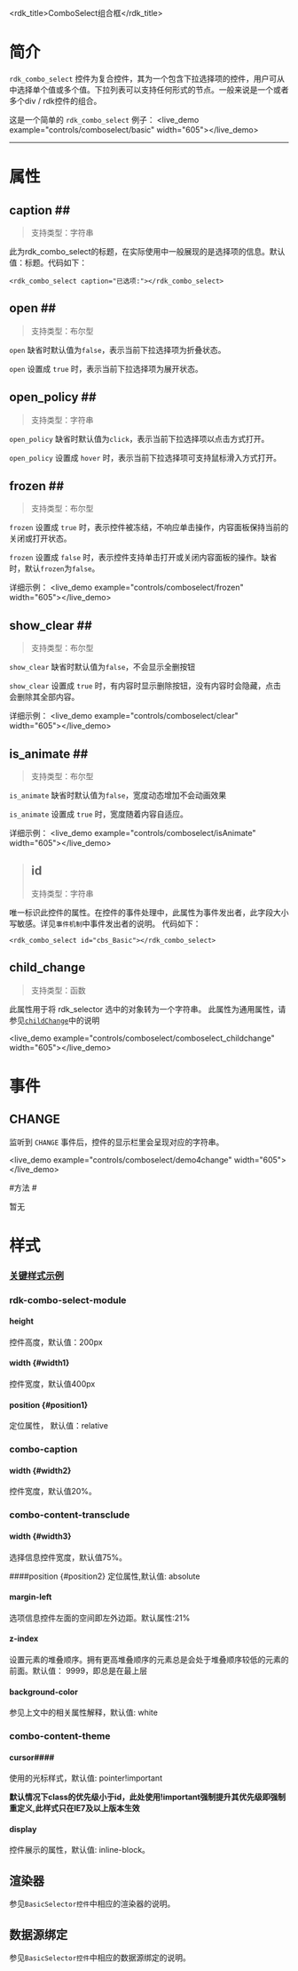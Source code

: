 <rdk_title>ComboSelect组合框</rdk_title>

# 简介 #

`rdk_combo_select` 控件为复合控件，其为一个包含下拉选择项的控件，用户可从中选择单个值或多个值。下拉列表可以支持任何形式的节点。一般来说是一个或者多个div / rdk控件的组合。

这是一个简单的 `rdk_combo_select` 例子：
<live_demo example="controls/comboselect/basic" width="605"></live_demo>

---
# 属性 #

## caption <binding></binding>##
>支持类型：字符串

此为rdk_combo_select的标题，在实际使用中一般展现的是选择项的信息。默认值：标题。代码如下：

    <rdk_combo_select caption="已选项:"></rdk_combo_select>

## open <binding></binding>##
>支持类型：布尔型

`open` 缺省时默认值为`false`，表示当前下拉选择项为折叠状态。

`open` 设置成 `true` 时，表示当前下拉选择项为展开状态。

## open_policy <binding></binding>##
>支持类型：字符串

`open_policy` 缺省时默认值为`click`，表示当前下拉选择项以点击方式打开。

`open_policy` 设置成 `hover` 时，表示当前下拉选择项可支持鼠标滑入方式打开。

## frozen <binding></binding>##
>支持类型：布尔型

`frozen` 设置成 `true` 时，表示控件被冻结，不响应单击操作，内容面板保持当前的关闭或打开状态。

`frozen` 设置成 `false` 时，表示控件支持单击打开或关闭内容面板的操作。缺省时，默认`frozen`为`false`。

详细示例：
<live_demo example="controls/comboselect/frozen" width="605"></live_demo>

## show_clear <binding></binding>##
>支持类型：布尔型

`show_clear` 缺省时默认值为`false`，不会显示全删按钮

`show_clear` 设置成 `true` 时，有内容时显示删除按钮，没有内容时会隐藏，点击会删除其全部内容。

详细示例：
<live_demo example="controls/comboselect/clear" width="605"></live_demo>

## is_animate <binding></binding>##
>支持类型：布尔型

`is_animate` 缺省时默认值为`false`，宽度动态增加不会动画效果

`is_animate` 设置成 `true` 时，宽度随着内容自适应。

详细示例：
<live_demo example="controls/comboselect/isAnimate" width="605"></live_demo>

>## id ##
>支持类型：字符串

唯一标识此控件的属性。在控件的事件处理中，此属性为事件发出者，此字段大小写敏感。详见`事件机制`中事件发出者的说明。
代码如下：

    <rdk_combo_select id="cbs_Basic"></rdk_combo_select>

## child_change ##
>支持类型：函数

此属性用于将 rdk_selector 选中的对象转为一个字符串。
此属性为通用属性，请参见[`childChange`](/doc/client/controls/common/child_change.md)中的说明

<live_demo example="controls/comboselect/comboselect_childchange"  width="605"></live_demo>

# 事件 #

## CHANGE ##
监听到 `CHANGE` 事件后，控件的显示栏里会呈现对应的字符串。

<live_demo example="controls/comboselect/demo4change"  width="605"></live_demo>


#方法 #

暂无

# 样式 #

### [关键样式示例](/doc/client/demo/controls/comboselect/comboselect_style) ###

### rdk-combo-select-module ###

#### height ####
控件高度，默认值：200px

#### width {#width1}
控件宽度，默认值400px

#### position {#position1}
定位属性， 默认值：relative

### combo-caption ###

#### width {#width2}
控件宽度，默认值20%。

### combo-content-transclude ###

#### width {#width3}
选择信息控件宽度，默认值75%。

####position {#position2}
定位属性,默认值: absolute

#### margin-left ####
选项信息控件左面的空间即左外边距。默认属性:21%

#### z-index #####
设置元素的堆叠顺序。拥有更高堆叠顺序的元素总是会处于堆叠顺序较低的元素的前面。默认值： 9999，即总是在最上层

#### background-color ####
参见上文中的相关属性解释，默认值: white

### combo-content-theme ###

#### cursor####
使用的光标样式，默认值: pointer!important

**默认情况下class的优先级小于id，此处使用!important强制提升其优先级即强制重定义,此样式只在IE7及以上版本生效**

#### display ####
控件展示的属性，默认值: inline-block。


## 渲染器 ##

参见`BasicSelector控件`中相应的渲染器的说明。

## 数据源绑定 ##

参见`BasicSelector控件`中相应的数据源绑定的说明。



